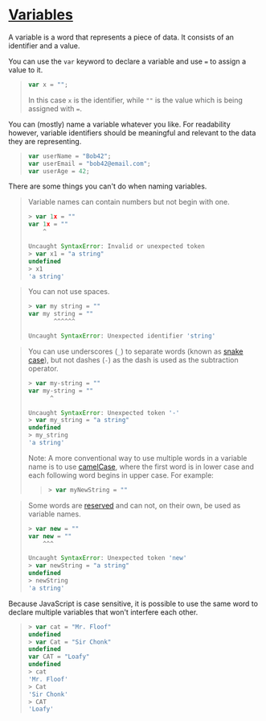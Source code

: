 # [Variables](https://developer.mozilla.org/en-US/docs/Web/JavaScript/Guide/Grammar_and_types#declarations)

A variable is a word that represents a piece of data. It consists of an identifier and a value.

You can use the `var` keyword to declare a variable and use `=` to assign a value to it.

> ```js
> var x = "";
> ```
>
> In this case `x` is the identifier, while `""` is the value which is being assigned with `=`.

You can (mostly) name a variable whatever you like. For readability however, variable identifiers should be meaningful and relevant to the data they are representing.

> ```js
> var userName = "Bob42";
> var userEmail = "bob42@email.com";
> var userAge = 42;
> ```

There are some things you can't do when naming variables.

> Variable names can contain numbers but not begin with one.
>
> ```js
> > var 1x = ""
> var 1x = ""
>     ^
>
> Uncaught SyntaxError: Invalid or unexpected token
> > var x1 = "a string"
> undefined
> > x1
> 'a string'
> ```

> You can not use spaces.
>
> ```js
> > var my string = ""
> var my string = ""
>        ^^^^^^
>
> Uncaught SyntaxError: Unexpected identifier 'string'
> ```

> You can use underscores (`_`) to separate words (known as [snake case](https://en.wikipedia.org/wiki/Snake_case)), but not dashes (`-`) as the dash is used as the subtraction operator.
>
> ```js
> > var my-string = ""
> var my-string = ""
>       ^
>
> Uncaught SyntaxError: Unexpected token '-'
> > var my_string = "a string"
> undefined
> > my_string
> 'a string'
> ```
>
> Note: A more conventional way to use multiple words in a variable name is to use [camelCase](https://en.wikipedia.org/wiki/Camel_case), where the first word is in lower case and each following word begins in upper case.
> For example:
>
> > ```js
> > > var myNewString = ""
> > ```

> Some words are [reserved](https://www.w3schools.com/js/js_reserved.asp) and can not, on their own, be used as variable names.
>
> ```js
> > var new = ""
> var new = ""
>     ^^^
>
> Uncaught SyntaxError: Unexpected token 'new'
> > var newString = "a string"
> undefined
> > newString
> 'a string'
> ```

Because JavaScript is case sensitive, it is possible to use the same word to declare multiple variables that won't interfere each other.

> ```js
> > var cat = "Mr. Floof"
> undefined
> > var Cat = "Sir Chonk"
> undefined
> var CAT = "Loafy"
> undefined
> > cat
> 'Mr. Floof'
> > Cat
> 'Sir Chonk'
> > CAT
> 'Loafy'
> ```

